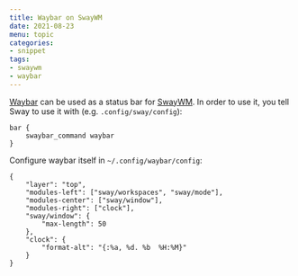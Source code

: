 ```yaml
---
title: Waybar on SwayWM
date: 2021-08-23
menu: topic
categories:
- snippet
tags:
- swaywm
- waybar
---
```


[Waybar](https://github.com/Alexays/Waybar/) can be used as a status bar for [SwayWM](https://swaywm.org/). In order to use it, you tell Sway to use it with (e.g. `.config/sway/config`):

```
bar {
    swaybar_command waybar
}
```

Configure waybar itself in `~/.config/waybar/config`:

```
{
    "layer": "top",
    "modules-left": ["sway/workspaces", "sway/mode"],
    "modules-center": ["sway/window"],
    "modules-right": ["clock"],
    "sway/window": {
        "max-length": 50
    },
    "clock": {
        "format-alt": "{:%a, %d. %b  %H:%M}"
    }
}
```
